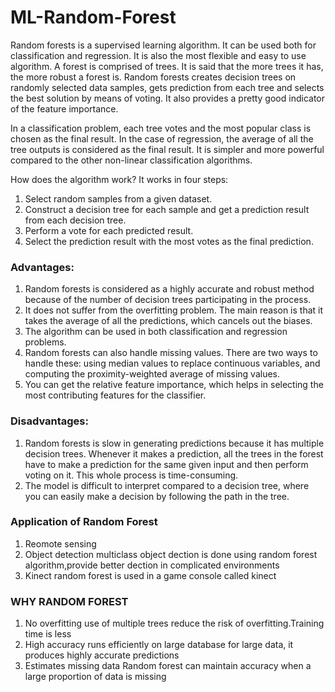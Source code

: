 # ML-Random-Forest
Random forests is a supervised learning algorithm. It can be used both for classification and regression. It is also the most flexible and easy to use algorithm. A forest is comprised of trees. It is said that the more trees it has, the more robust a forest is. Random forests creates decision trees on randomly selected data samples, gets prediction from each tree and selects the best solution by means of voting. It also provides a pretty good indicator of the feature importance.

In a classification problem, each tree votes and the most popular class is chosen as the final result. In the case of regression, the average of all the tree outputs is considered as the final result. It is simpler and more powerful compared to the other non-linear classification algorithms.

How does the algorithm work?
It works in four steps:
1. Select random samples from a given dataset.
2. Construct a decision tree for each sample and get a prediction result from each decision tree.
3. Perform a vote for each predicted result.
4. Select the prediction result with the most votes as the final prediction.


### Advantages:
1. Random forests is considered as a highly accurate and robust method because of the number of decision trees participating in the process.
2. It does not suffer from the overfitting problem. The main reason is that it takes the average of all the predictions, which cancels out the biases.
3. The algorithm can be used in both classification and regression problems.
4. Random forests can also handle missing values. There are two ways to handle these: using median values to replace continuous variables, and computing the proximity-weighted average of missing values.
5. You can get the relative feature importance, which helps in selecting the most contributing features for the classifier.

### Disadvantages:
1. Random forests is slow in generating predictions because it has multiple decision trees. Whenever it makes a prediction, all the trees in the forest have to make a prediction for the same given input and then perform voting on it. This whole process is time-consuming.
2. The model is difficult to interpret compared to a decision tree, where you can easily make a decision by following the path in the tree.

### Application of Random Forest
1. Reomote sensing
2. Object detection
multiclass object dection is done using random forest algorithm,provide better dection in complicated environments
3. Kinect
random forest is used in a game console called kinect

### WHY RANDOM FOREST
1. No overfitting 
use of multiple trees reduce the risk of overfitting.Training time is less
2. High accuracy
runs efficiently on large database 
for large data, it produces highly accurate predictions
3. Estimates missing data
Random forest can maintain accuracy when a large proportion of data is missing